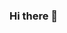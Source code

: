 ### Hi there 👋

<!--
[![Linkedin Badge](https://img.shields.io/badge/-LinkedIn-0e76a8?style=flat&labelColor=0e76a8&logo=linkedin&logoColor=white)](https://www.linkedin.com/in/dustinzetzsche/)

- 🔭 I’m currently working on API development, Vue frontends and data projects
- 🌱 I’m currently learning machine learning and data visualization
- 💬 Ask me about creating APIs in python, developing in JavaScript, databases and explainability for artificial intelligence (XAI)
- ⛵️ I'm interested in every projects related to sailing
-->
